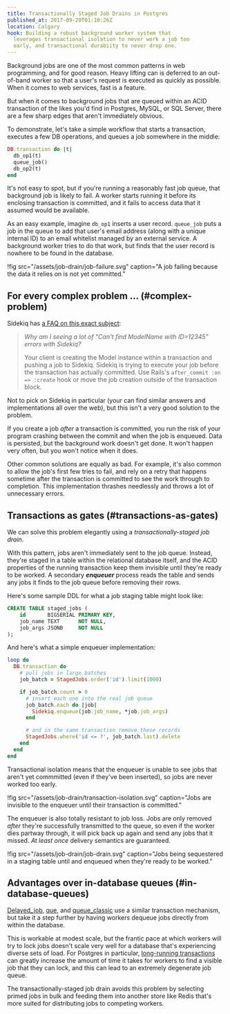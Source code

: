 ```yaml
---
title: Transactionally Staged Job Drains in Postgres
published_at: 2017-09-20T01:10:26Z
location: Calgary
hook: Building a robust background worker system that
  leverages transactional isolation to never work a job too
  early, and transactional durabiity to never drop one.
---
```


Background jobs are one of the most common patterns in web
programming, and for good reason. Heavy lifting can is
deferred to an out-of-band worker so that a user's request
is executed as quickly as possible. When it comes to web
services, fast is a feature.

But when it comes to background jobs that are queued within
an ACID transaction of the likes you'd find in Postgres,
MySQL, or SQL Server, there are a few sharp edges that
aren't immediately obvious.

To demonstrate, let's take a simple workflow that starts a
transaction, executes a few DB operations, and queues a job
somewhere in the middle:

``` ruby
DB.transaction do |t|
  db_op1(t)
  queue_job()
  db_op2(t)
end
```

It's not easy to spot, but if you're running a reasonably
fast job queue, that background job is likely to fail. A
worker starts running it before its enclosing transaction
is committed, and it fails to access data that it assumed
would be available.

As an easy example, imagine `db_op1` inserts a user record.
`queue_job` puts a job in the queue to add that user's
email address (along with a unique internal ID) to an email
whitelist managed by an external service. A background
worker tries to do that work, but finds that the user
record is nowhere to be found in the database.

!fig src="/assets/job-drain/job-failure.svg" caption="A job failing because the data it relies on is not yet committed."

## For every complex problem ... (#complex-problem)

Sidekiq has [a FAQ on this exact subject][sidekiq]:

> _Why am I seeing a lot of "Can't find ModelName with
> ID=12345" errors with Sidekiq?_
>
> Your client is creating the Model instance within a
> transaction and pushing a job to Sidekiq. Sidekiq is
> trying to execute your job before the transaction has
> actually committed. Use Rails's `after_commit :on =>
> :create` hook or move the job creation outside of the
> transaction block.

Not to pick on Sidekiq in particular (your can find similar
answers and implementations all over the web), but this
isn't a very good solution to the problem.

If you create a job _after_ a transaction is committed, you
run the risk of your program crashing between the commit
and when the job is enqueued. Data is persisted, but the
background work doesn't get done. It won't happen very
often, but you won't notice when it does.

Other common solutions are equally as bad. For example,
it's also common to allow the job's first few tries to
fail, and rely on a retry that happens sometime after the
transaction is committed to see the work through to
completion. This implementation thrashes needlessly and
throws a lot of unnecessary errors.

## Transactions as gates (#transactions-as-gates)

We can solve this problem elegantly using a
_transactionally-staged job drain_.

With this pattern, jobs aren't immediately sent to the job
queue. Instead, they're staged in a table within the
relational database itself, and the ACID properties of the
running transaction keep them invisible until they're ready
to be worked. A secondary ***enqueuer*** process reads the
table and sends any jobs it finds to the job queue before
removing their rows.

Here's some sample DDL for what a job staging table might
look like:

``` sql
CREATE TABLE staged_jobs (
    id       BIGSERIAL PRIMARY KEY,
    job_name TEXT      NOT NULL,
    job_args JSONB     NOT NULL
);
```

And here's what a simple enqueuer implementation:

``` ruby
loop do
  DB.transaction do
    # pull jobs in large batches
    job_batch = StagedJobs.order('id').limit(1000)

    if job_batch.count > 0
      # insert each one into the real job queue
      job_batch.each do |job|
        Sidekiq.enqueue(job.job_name, *job.job_args)
      end

      # and in the same transaction remove these records
      StagedJobs.where('id <= ?', job_batch.last).delete
    end
  end
end
```

Transactional isolation means that the enqueuer is unable
to see jobs that aren't yet commmitted (even if they've
been inserted), so jobs are never worked too early.

!fig src="/assets/job-drain/transaction-isolation.svg" caption="Jobs are invisible to the enqueuer until their transaction is committed."

The enqueuer is also totally resistant to job loss. Jobs
are only removed _after_ they're successfully transmitted
to the queue, so even if the worker dies partway through,
it will pick back up again and send any jobs that it
missed. _At least once_ delivery semantics are guaranteed.

!fig src="/assets/job-drain/job-drain.svg" caption="Jobs being sequestered in a staging table until and enqueued when they're ready to be worked."

## Advantages over in-database queues (#in-database-queues)

[Delayed_job][delayedjob], [que][que], and
[queue_classic][queueclassic] use a similar transaction
mechanism, but take it a step further by having workers
dequeue jobs directly from within the database.

This is workable at modest scale, but the frantic pace at
which workers will try to lock jobs doesn't scale very well
for a database that's experiencing diverse sets of load.
For Postgres in particular, [long-running
transactions](/postgres-queues) can greatly increase the
amount of time it takes for workers to find a visible job
that they can lock, and this can lead to an extremely
degenerate job queue.

The transactionally-staged job drain avoids this problem by
selecting primed jobs in bulk and feeding them into another
store like Redis that's more suited for distributing jobs
to competing workers.

[delayedjob]: https://github.com/collectiveidea/delayed_job
[que]: https://github.com/chanks/que
[queueclassic]: https://github.com/QueueClassic/queue_classic
[sidekiq]: https://github.com/mperham/sidekiq/wiki/FAQ#why-am-i-seeing-a-lot-of-cant-find-modelname-with-id12345-errors-with-sidekiq
